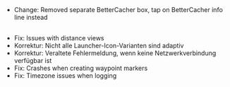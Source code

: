 ##
- Change: Removed separate BetterCacher box, tap on BetterCacher info line instead

##
- Fix: Issues with distance views
- Korrektur: Nicht alle Launcher-Icon-Varianten sind adaptiv
- Korrektur: Veraltete Fehlermeldung, wenn keine Netzwerkverbindung verfügbar ist
- Fix: Crashes when creating waypoint markers
- Fix: Timezone issues when logging
